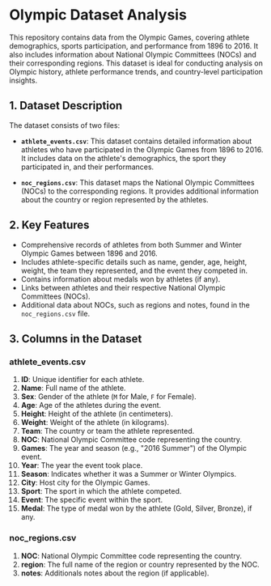 # Olympic Dataset Analysis

This repository contains data from the Olympic Games, covering athlete demographics, sports participation, and performance from 1896 to 2016. It also includes information about National Olympic Committees (NOCs) and their corresponding regions. This dataset is ideal for conducting analysis on Olympic history, athlete performance trends, and country-level participation insights.

## 1. Dataset Description

The dataset consists of two files:

- **`athlete_events.csv`**: This dataset contains detailed information about athletes who have participated in the Olympic Games from 1896 to 2016. It includes data on the athlete's demographics, the sport they participated in, and their performances.
  
- **`noc_regions.csv`**: This dataset maps the National Olympic Committees (NOCs) to the corresponding regions. It provides additional information about the country or region represented by the athletes.

## 2. Key Features

- Comprehensive records of athletes from both Summer and Winter Olympic Games between 1896 and 2016.
- Includes athlete-specific details such as name, gender, age, height, weight, the team they represented, and the event they competed in.
- Contains information about medals won by athletes (if any).
- Links between athletes and their respective National Olympic Committees (NOCs).
- Additional data about NOCs, such as regions and notes, found in the `noc_regions.csv` file.

## 3. Columns in the Dataset

### **athlete_events.csv**

1. **ID**: Unique identifier for each athlete.
2. **Name**: Full name of the athlete.
3. **Sex**: Gender of the athlete (`M` for Male, `F` for Female).
4. **Age**: Age of the athletes during the event.
5. **Height**: Height of the athlete (in centimeters).
6. **Weight**: Weight of the athlete (in kilograms).
7. **Team**: The country or team the athlete represented.
8. **NOC**: National Olympic Committee code representing the country.
9. **Games**: The year and season (e.g., "2016 Summer") of the Olympic event.
10. **Year**: The year the event took place.
11. **Season**: Indicates whether it was a Summer or Winter Olympics.
12. **City**: Host city for the Olympic Games.
13. **Sport**: The sport in which the athlete competed.
14. **Event**: The specific event within the sport.
15. **Medal**: The type of medal won by the athlete (Gold, Silver, Bronze), if any.

### **noc_regions.csv**

1. **NOC**: National Olympic Committee code representing the country.
2. **region**: The full name of the region or country represented by the NOC.
3. **notes**: Additionals notes about the region (if applicable).
